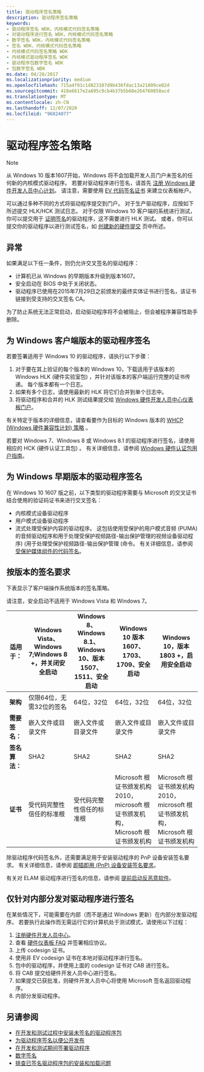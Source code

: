 ```yaml
---
title: 驱动程序签名策略
description: 驱动程序签名策略
keywords:
- 驱动程序签名 WDK，内核模式代码签名策略
- 对驱动程序进行签名 WDK，内核模式代码签名策略
- 数字签名 WDK，内核模式代码签名策略
- 签名 WDK，内核模式代码签名策略
- 内核模式代码签名策略 WDK
- 内核模式驱动程序签名 WDK
- 驱动程序包数字签名 WDK
- 包数字签名 WDK
ms.date: 04/20/2017
ms.localizationpriority: medium
ms.openlocfilehash: 715a4f01c1d823107d9b436fdac13a21809ce02d
ms.sourcegitcommit: 418e6617e2a695c9cb4b37b5b60e264760858acd
ms.translationtype: MT
ms.contentlocale: zh-CN
ms.lasthandoff: 12/07/2020
ms.locfileid: "96824077"
---
```

# <a name="driver-signing-policy"></a>驱动程序签名策略

> [!NOTE]
> 从 Windows 10 版本1607开始，Windows 将不会加载开发人员门户未签名的任何新的内核模式驱动程序。  若要对驱动程序进行签名，请首先 [注册 Windows 硬件开发人员中心计划](../dashboard/register-for-the-hardware-program.md)。 请注意，需要使用 [EV 代码签名证书](../dashboard/get-a-code-signing-certificate.md) 来建立仪表板帐户。

可以通过多种不同的方式将驱动程序提交到门户。  对于生产驱动程序，应按如下所述提交 HLK/HCK 测试日志。  对于仅限 Windows 10 客户端的系统进行测试，你可以提交用于 [证明签名](../dashboard/attestation-signing-a-kernel-driver-for-public-release.md)的驱动程序，这不需要进行 HLK 测试。  或者，你可以提交你的驱动程序以进行测试签名，如 [创建新的硬件提交](../dashboard/create-a-new-hardware-submission.md) 页中所述。

## <a name="exceptions"></a>异常

如果满足以下任一条件，则仍允许交叉签名的驱动程序：

* 计算机已从 Windows 的早期版本升级到版本1607。
* 安全启动在 BIOS 中处于关闭状态。
* 驱动程序已使用在2015年7月29日之前颁发的最终实体证书进行签名，该证书链接到受支持的交叉签名 CA。

为了防止系统无法正常启动，启动驱动程序将不会被阻止，但会被程序兼容性助手删除。

## <a name="signing-a-driver-for-client-versions-of-windows"></a>为 Windows 客户端版本的驱动程序签名

若要签署适用于 Windows 10 的驱动程序，请执行以下步骤：

1. 对于要在其上验证的每个版本的 Windows 10，下载适用于该版本的 Windows HLK (硬件实验室包) ，并针对该版本的客户端运行完整的证书传递。 每个版本都有一个日志。
2. 如果有多个日志，请使用最新的 HLK 将它们合并到单个日志中。
3. 将驱动程序和合并的 HLK 测试结果提交给 [Windows 硬件开发人员中心仪表板门户](../dashboard/index.yml)。

有关特定于版本的详细信息，请查看要作为目标的 Windows 版本的 [WHCP (Windows 硬件兼容性计划) 策略](/windows-hardware/design/compatibility/whcp-specifications-policies) 。

若要对 Windows 7、Windows 8 或 Windows 8.1 的驱动程序进行签名，请使用相应的 HCK (硬件认证工具包) 。  有关详细信息，请参阅 [Windows 硬件认证包用户指南](/previous-versions/windows/hardware/hck/jj124227(v=vs.85))。

## <a name="signing-a-driver-for-earlier-versions-of-windows"></a>为 Windows 早期版本的驱动程序签名

在 Windows 10 1607 版之前，以下类型的驱动程序需要与 Microsoft 的交叉证书结合使用的验证码证书来进行交叉签名：

* 内核模式设备驱动程序
* 用户模式设备驱动程序
* 流式处理受保护内容的驱动程序。 这包括使用受保护的用户模式音频 (PUMA) 的音频驱动程序和用于处理受保护视频路径-输出保护管理的视频设备驱动程序)  (用于处理受保护视频路径-输出保护管理 (命令。 有关详细信息，请参阅 [受保护媒体组件的代码签名](https://go.microsoft.com/fwlink/p/?linkid=74262)。

## <a name="signing-requirements-by-version"></a>按版本的签名要求

下表显示了客户端操作系统版本的签名策略。

请注意，安全启动不适用于 Windows Vista 和 Windows 7。

|适用于：|Windows Vista、Windows 7;Windows 8 +，并关闭安全启动|Windows 8、Windows 8.1、Windows 10、版本1507、1511、安全启动|Windows 10 版本1607、1703、1709、安全启动|Windows 10，版本 1803 +，启用安全启动|
|--- |--- |--- |--- |--- |
|**架构**|仅限64位，无需32位的签名|64位，32位|64位，32位|64位，32位|
|**需要签名：**|嵌入文件或目录文件|嵌入文件或目录文件|嵌入文件或目录文件|嵌入文件或目录文件|
|**签名算法：**|SHA2|SHA2|SHA2|SHA2|
|**证书**|受代码完整性信任的标准根|受代码完整性信任的标准根|Microsoft 根证书颁发机构2010，microsoft 根证书颁发机构，Microsoft 根证书颁发机构|Microsoft 根证书颁发机构2010，microsoft 根证书颁发机构，Microsoft 根证书颁发机构|

除驱动程序代码签名外，还需要满足用于安装驱动程序的 PnP 设备安装签名要求。  有关详细信息，请参阅 [即插即用 (PnP) 设备安装签名要求](pnp-device-installation-signing-requirements--windows-vista-and-later-.md)。

有关对 ELAM 驱动程序进行签名的信息，请参阅 [提前启动反恶意软件](/windows/desktop/w8cookbook/secured-boot)。

## <a name="signing-a-driver-for-internal-distribution-only"></a>仅针对内部分发对驱动程序进行签名

在某些情况下，可能需要在内部（而不是通过 Windows 更新）在内部分发驱动程序。  若要执行此操作而无需运行它的计算机处于测试模式，请使用以下过程：

1. [注册硬件开发人员中心](../dashboard/register-for-the-hardware-program.md)。
2. 查看 [硬件仪表板 FAQ](../dashboard/hardware-dashboard-faq.md) 并签署相应协议。
3. 上传 codesign 证书。
4. 使用非 EV codesign 证书在本地对驱动程序进行签名。
5. 包中的驱动程序，并使用上面的 codesign 证书对 CAB 进行签名。
6. 将 CAB 提交给硬件开发人员中心进行签名。
7. 如果提交已获批准，则硬件开发人员中心将使用 Microsoft 签名返回驱动程序。
8. 内部分发驱动程序。

## <a name="see-also"></a>另请参阅

* [在开发和测试过程中安装未签名的驱动程序包](installing-an-unsigned-driver-during-development-and-test.md)
* [为驱动程序签名以便公开发布](signing-drivers-for-public-release--windows-vista-and-later-.md)
* [在开发和测试期间签署驱动程序](./introduction-to-test-signing.md)
* [数字签名](driver-signing.md)
* [排查已签名驱动程序包的安装和加载问题](./detecting-driver-load-errors.md)
